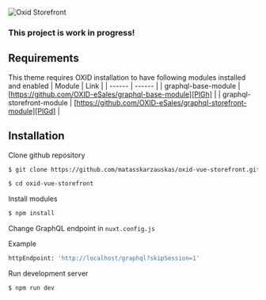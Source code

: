 ![Oxid Storefront](https://i.ibb.co/rwRvJmS/oxid-vue-git.png)
### This project is work in progress!

## Requirements

This theme requires OXID installation to have following modules installed and enabled
| Module | Link |
| ------ | ------ |
| graphql-base-module | [https://github.com/OXID-eSales/graphql-base-module][PlGh] |
| graphql-storefront-module | [https://github.com/OXID-eSales/graphql-storefront-module][PlGd] |
   
   [PlGh]: <https://github.com/OXID-eSales/graphql-base-module>
   [PlGd]: <https://github.com/OXID-eSales/graphql-storefront-module>

## Installation

Clone github repository
```sh
$ git clone https://github.com/matasskarzauskas/oxid-vue-storefront.git
```
```sh
$ cd oxid-vue-storefront
```

Install modules
```sh
$ npm install
```

Change GraphQL endpoint in `nuxt.config.js`

Example
```sh
httpEndpoint: 'http://localhost/graphql?skipSession=1'
```

Run development server
```sh
$ npm run dev
```
